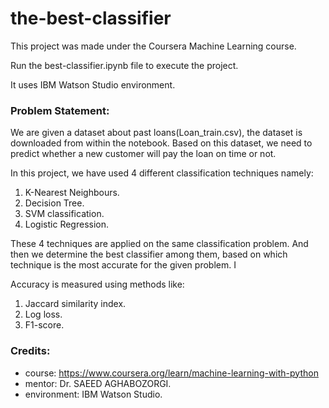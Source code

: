 # the-best-classifier
This project was made under the Coursera Machine Learning course.

Run the best-classifier.ipynb file to execute the project.

It uses IBM Watson Studio environment.

<h3>Problem Statement:</h3>
We are given a dataset about past loans(Loan_train.csv), the dataset is downloaded from within the notebook.
Based on this dataset, we need to predict whether a new customer will pay the loan on time or not.

In this project, we have used 4 different classification techniques namely:
1. K-Nearest Neighbours.
2. Decision Tree.
3. SVM classification.
4. Logistic Regression.

These 4 techniques are applied on the same classification problem. And then we determine the best classifier among them, based on which technique is the most accurate for the given problem. I

Accuracy is measured using methods like:
1. Jaccard similarity index.
2. Log loss.
3. F1-score.

<h3>Credits:</h3>

- course: https://www.coursera.org/learn/machine-learning-with-python
- mentor: Dr. SAEED AGHABOZORGI.
- environment: IBM Watson Studio.

